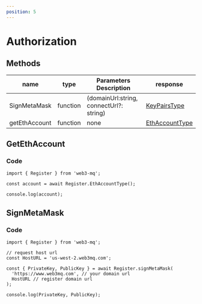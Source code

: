 ```yaml
---
position: 5
---
```


# Authorization

## Methods

| name          | type     | Parameters Description                  | response                                                        |
| ------------- | -------- | --------------------------------------- | --------------------------------------------------------------- |
| SignMetaMask  | function | (domainUrl:string, connectUrl?: string) | [KeyPairsType](/docs/Web3MQ-SDK/JS-SDK/types/#keypairstype)     |
| getEthAccount | function | none                                    | [EthAccountType](/docs/Web3MQ-SDK/JS-SDK/types/#ethaccounttype) |

## GetEthAccount

### Code

```tsx
import { Register } from 'web3-mq';

const account = await Register.EthAccountType();

console.log(account);
```

## SignMetaMask

### Code

```tsx
import { Register } from 'web3-mq';

// request host url
const HostURL = 'us-west-2.web3mq.com';

const { PrivateKey, PublicKey } = await Register.signMetaMask(
  'https://www.web3mq.com', // your domain url
  HostURL // register domain url
);

console.log(PrivateKey, PublicKey);
```
